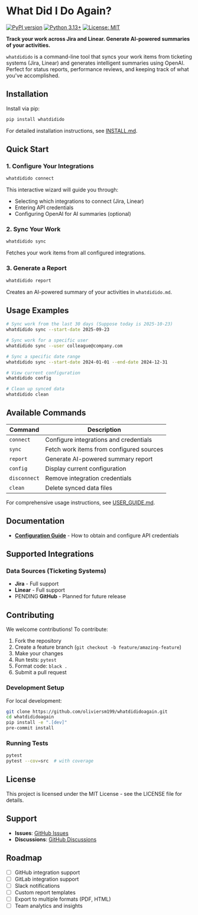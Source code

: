 # What Did I Do Again?

[![PyPI version](https://badge.fury.io/py/whatdidido.svg)](https://badge.fury.io/py/whatdidido)
[![Python 3.13+](https://img.shields.io/badge/python-3.13+-blue.svg)](https://www.python.org/downloads/)
[![License: MIT](https://img.shields.io/badge/License-MIT-yellow.svg)](https://opensource.org/licenses/MIT)

**Track your work across Jira and Linear. Generate AI-powered summaries of your activities.**

`whatdidido` is a command-line tool that syncs your work items from ticketing systems (Jira, Linear) and generates intelligent summaries using OpenAI. Perfect for status reports, performance reviews, and keeping track of what you've accomplished.

## Installation

Install via pip:

```bash
pip install whatdidido
```

For detailed installation instructions, see [INSTALL.md](INSTALL.md).

## Quick Start

### 1. Configure Your Integrations

```bash
whatdidido connect
```

This interactive wizard will guide you through:

- Selecting which integrations to connect (Jira, Linear)
- Entering API credentials
- Configuring OpenAI for AI summaries (optional)

### 2. Sync Your Work

```bash
whatdidido sync
```

Fetches your work items from all configured integrations.

### 3. Generate a Report

```bash
whatdidido report
```

Creates an AI-powered summary of your activities in `whatdidido.md`.

## Usage Examples

```bash
# Sync work from the last 30 days (Suppose today is 2025-10-23)
whatdidido sync --start-date 2025-09-23

# Sync work for a specific user
whatdidido sync --user colleague@company.com

# Sync a specific date range
whatdidido sync --start-date 2024-01-01 --end-date 2024-12-31

# View current configuration
whatdidido config

# Clean up synced data
whatdidido clean
```

## Available Commands

| Command      | Description                              |
| ------------ | ---------------------------------------- |
| `connect`    | Configure integrations and credentials   |
| `sync`       | Fetch work items from configured sources |
| `report`     | Generate AI-powered summary report       |
| `config`     | Display current configuration            |
| `disconnect` | Remove integration credentials           |
| `clean`      | Delete synced data files                 |

For comprehensive usage instructions, see [USER_GUIDE.md](USER_GUIDE.md).

## Documentation

- **[Configuration Guide](CONFIG.md)** - How to obtain and configure API credentials

## Supported Integrations

### Data Sources (Ticketing Systems)

- **Jira** - Full support
- **Linear** - Full support
- PENDING **GitHub** - Planned for future release

## Contributing

We welcome contributions! To contribute:

1. Fork the repository
2. Create a feature branch (`git checkout -b feature/amazing-feature`)
3. Make your changes
4. Run tests: `pytest`
5. Format code: `black .`
6. Submit a pull request

### Development Setup

For local development:

```bash
git clone https://github.com/oliviersm199/whatdididoagain.git
cd whatdididoagain
pip install -e ".[dev]"
pre-commit install
```

### Running Tests

```bash
pytest
pytest --cov=src  # with coverage
```

## License

This project is licensed under the MIT License - see the LICENSE file for details.

## Support

- **Issues**: [GitHub Issues](https://github.com/oliviersm199/whatdididoagain/issues)
- **Discussions**: [GitHub Discussions](https://github.com/oliviersm199/whatdididoagain/discussions)

## Roadmap

- [ ] GitHub integration support
- [ ] GitLab integration support
- [ ] Slack notifications
- [ ] Custom report templates
- [ ] Export to multiple formats (PDF, HTML)
- [ ] Team analytics and insights
